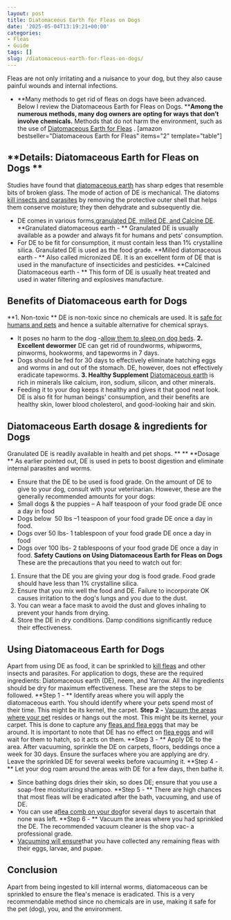 ```yaml
---
layout: post
title: Diatomaceous Earth for Fleas on Dogs
date: '2025-05-04T13:19:21+00:00'
categories:
- Fleas
- Guide
tags: []
slug: /diatomaceous-earth-for-fleas-on-dogs/
---
```


Fleas are not only irritating and a nuisance to your dog, but they also cause painful wounds and internal infections.
- **Many methods to get rid of fleas on dogs have been advanced. Below I review the Diatomaceous Earth for Fleas on Dogs. ****Among the numerous methods, many dog owners are opting for ways that don’t involve chemicals.**
Methods that do not harm the environment, such as the use of
[Diatomaceous Earth for Fleas](https://pestpolicy.com/diatomaceous-earth-for-fleas/)
.
[amazon bestseller="Diatomaceous Earth for Fleas" items="2" template="table"]
## **Details: Diatomaceous Earth for Fleas on Dogs **
Studies have found that
[diatomaceous earth](https://pestpolicy.com/diatomaceous-earth/)
has sharp edges that resemble bits of broken glass. The mode of action of DE is mechanical.
The diatoms
[kill insects and parasites](https://pestpolicy.com/does-salt-kill-fleas/)
by removing the protective outer shell that helps them conserve moisture; they then dehydrate and subsequently die.
- DE comes in various forms,[granulated DE, milled DE, and Calcine DE](http://npic.orst.edu/ingred/de.html).
**Granulated diatomaceous earth - **
Granulated DE is usually available as a powder and always fit for humans and pets' consumption.
- For DE to be fit for consumption, it must contain less than 1% crystalline silica. Granulated DE is used as the food grade.
**Milled diatomaceous earth - **
Also called micronized DE. It is an excellent form of DE that is used in the manufacture of insecticides and pesticides.
**Calcined Diatomaceous earth - **
This form of DE is usually heat treated and used in water filtering and explosives manufacture.
## Benefits of Diatomaceous earth for Dogs
**1. Non-toxic **
DE is non-toxic since no chemicals are used. It is
[safe for humans and pets](https://pestpolicy.com/pet-safe-roach-killer/)
and hence a suitable alternative for chemical sprays.
- It poses no harm to the dog -[allow them to sleep on dog beds](https://pestpolicy.com/best-dog-beds/).
**2. Excellent dewormer**
DE can get rid of roundworms, whipworms, pinworms, hookworms, and tapeworms in 7 days.
- Dogs should be fed for 30 days to effectively eliminate hatching eggs and worms in and out of the stomach.
DE, however, does not effectively eradicate tapeworms.
**3. Healthy Supplement**
[Diatomaceous earth](https://pestpolicy.com/diatomaceous-earth-for-fleas-on-cats/)
is rich in minerals like calcium, iron, sodium, silicon, and other minerals.
- Feeding it to your dog keeps it healthy and gives it that good neat look.
DE is also fit for human beings' consumption, and their benefits are healthy skin, lower blood cholesterol, and good-looking hair and skin.
## **Diatomaceous Earth dosage & ingredients for Dogs**
Granulated DE is readily available in health and pet shops.
** **
**Dosage **
As earlier pointed out, DE is used in pets to boost digestion and eliminate internal parasites and worms.
- Ensure that the DE to be used is food grade. On the amount of DE to give to your dog, consult with your veterinarian.
However, these are the generally recommended amounts for your dogs:
- Small dogs & the puppies – A half teaspoon of your food grade DE once a day in food
- Dogs below  50 lbs –1 teaspoon of your food grade DE once a day in food.
- Dogs over 50 lbs- 1 tablespoon of your food grade DE once a day in food
- Dogs over 100 lbs- 2 tablespoons of your food grade DE once a day in food.
**Safety Cautions on Using Diatomaceous Earth for Fleas on Dogs**
These are the precautions that you need to watch out for:
1. Ensure that the DE you are giving your dog is food grade. Food grade should have less than 1% crystalline silica.
2. Ensure that you mix well the food and DE. Failure to incorporate OK causes irritation to the dog's lungs and you due to the dust.
3. You can wear a face mask to avoid the dust and gloves inhaling to prevent your hands from drying.
4. Store the DE in dry conditions. Damp conditions significantly reduce their effectiveness.
## **Using Diatomaceous Earth for Dogs**
Apart from using DE as food, it can be sprinkled to
[kill fleas](https://pestpolicy.com/does-the-dryer-kill-fleas/)
and other insects and parasites.
For application to dogs, these are the required ingredients: Diatomaceous earth (DE), neem, and Yarrow. All the ingredients should be dry for maximum effectiveness.
These are the steps to be followed.
**Step 1 - **
Identify areas where you will apply the diatomaceous earth. You should identify where your pets spend most of their time. This might be its kernel, the carpet.
**Step 2 -**
[Vacuum the areas where your pet](https://pestpolicy.com/best-cordless-vacuum-for-pet-hair/)
resides or hangs out the most. This might be its kernel, your carpet.
This is done to capture any
[fleas and flea eggs](https://pestpolicy.com/how-to-kill-flea-eggs/)
that may be around. It is important to note that DE has no effect on
[flea eggs](https://pestpolicy.com/flea-eggs-vs-dandruff/)
and will wait for them to hatch, so it acts on them.
**Step 3 - **
Apply DE to the area. After vacuuming, sprinkle the DE on carpets, floors, beddings once a week for 30 days.
Ensure the surfaces where you are applying are dry. Leave the sprinkled DE for several weeks before vacuuming it.
**Step 4 - **
Let your dog roam around the areas with DE for a few days, then bathe it.
- Since bathing dogs dries their skin, so does DE; ensure that you use a soap-free moisturizing shampoo.
**Step 5 - **
There are high chances that most fleas will be eradicated after the bath, vacuuming, and use of DE.
- You can use a[flea comb on your dog](https://pestpolicy.com/best-flea-combs-for-dogs/)for several days to ascertain that none was left.
**Step 6 - **
Vacuum the areas where you had sprinkled the DE. The recommended vacuum cleaner is the shop vac- a professional grade.
- [Vacuuming will ensure](https://pestpolicy.com/best-vacuum-for-fleas/)that you have collected any remaining fleas with their eggs, larvae, and pupae.
## **Conclusion**
Apart from being ingested to kill internal worms, diatomaceous can be sprinkled to ensure the flea's menace is eradicated.
This is a very recommendable method since no chemicals are in use, making it safe for the pet (dog), you, and the environment.
